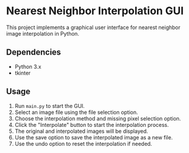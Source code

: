 # Nearest Neighbor Interpolation GUI

This project implements a graphical user interface for nearest neighbor image interpolation in Python.

## Dependencies

- Python 3.x
- tkinter

## Usage

1. Run `main.py` to start the GUI.
2. Select an image file using the file selection option.
3. Choose the interpolation method and missing pixel selection option.
4. Click the "Interpolate" button to start the interpolation process.
5. The original and interpolated images will be displayed.
6. Use the save option to save the interpolated image as a new file.
7. Use the undo option to reset the interpolation if needed.
